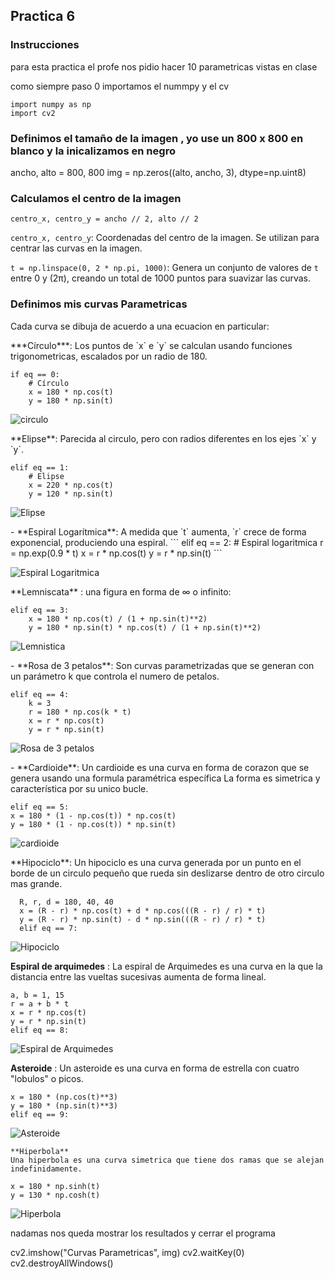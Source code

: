 ## Practica 6 

### Instrucciones 
para esta practica el profe nos pidio hacer 10 parametricas vistas en clase 

como siempre paso 0 importamos el nummpy y el cv 

```
import numpy as np
import cv2
```
### Definimos el  tamaño de la imagen , yo use un 800 x 800 en blanco y la inicalizamos en negro
ancho, alto = 800, 800
img = np.zeros((alto, ancho, 3), dtype=np.uint8)


### Calculamos el centro de la imagen
```
centro_x, centro_y = ancho // 2, alto // 2
```

 `centro_x, centro_y`: Coordenadas del centro de la imagen. Se utilizan para centrar las curvas en la imagen.

 `t = np.linspace(0, 2 * np.pi, 1000)`: Genera un conjunto de valores de `t` entre 0 y (2π), creando un total de 1000 puntos para suavizar las curvas.


### Definimos mis curvas Parametricas

Cada curva se dibuja de acuerdo a una ecuacion en particular:

<p>
***Círculo***: Los puntos de `x` e `y` se calculan usando funciones trigonometricas, escalados por un radio de 180.

```
if eq == 0:
    # Círculo
    x = 180 * np.cos(t)
    y = 180 * np.sin(t)
```
![circulo](https://github.com/ItsCruel/graficacion/blob/main/imagenes%20markdown/circulo.png?raw=true)

</p>

<p>
**Elipse**: Parecida al circulo, pero con radios diferentes en los ejes `x` y `y`.

```
elif eq == 1:
    # Elipse
    x = 220 * np.cos(t)
    y = 120 * np.sin(t)
```
![Elipse](https://github.com/ItsCruel/graficacion/blob/main/imagenes%20markdown/elipse.png?raw=true)
</p>

<p>
- **Espiral Logarítmica**: A medida que `t` aumenta, `r` crece de forma exponencial, produciendo una espiral.
```
elif eq == 2:
    # Espiral logaritmica
    r = np.exp(0.9 * t)
    x = r * np.cos(t)
    y = r * np.sin(t)
```

![Espiral Logaritmica](https://github.com/ItsCruel/graficacion/blob/main/imagenes%20markdown/espiral%20logaritmica.png?raw=true)
</p>

<p>
**Lemniscata** : una figura en forma de ∞ o infinito:
  
  ```
  elif eq == 3:
      x = 180 * np.cos(t) / (1 + np.sin(t)**2)
      y = 180 * np.sin(t) * np.cos(t) / (1 + np.sin(t)**2)
  ```
![Lemnistica](https://github.com/ItsCruel/graficacion/blob/main/imagenes%20markdown/infinito.png?raw=true)

</p>

<p>
- **Rosa de 3 petalos**:
Son curvas parametrizadas que se generan con un parámetro k que controla el numero de petalos. 

  ```
  elif eq == 4:
      k = 3
      r = 180 * np.cos(k * t)
      x = r * np.cos(t)
      y = r * np.sin(t)
  ```

![Rosa de 3 petalos](https://github.com/ItsCruel/graficacion/blob/main/imagenes%20markdown/petalos.png?raw=true)

</p>

<p>
- **Cardioide**:
Un cardioide es  una curva en forma de corazon que se genera usando una formula paramétrica específica La forma es simetrica y característica por su unico bucle.

  ```
  elif eq == 5:
  x = 180 * (1 - np.cos(t)) * np.cos(t)
  y = 180 * (1 - np.cos(t)) * np.sin(t)
  ```
![cardioide](https://github.com/ItsCruel/graficacion/blob/main/imagenes%20markdown/cardioide.png?raw=true)
</p>


<p>
  **Hipociclo**:
  Un hipociclo es una curva generada por un punto en el borde de un circulo pequeño que rueda sin deslizarse dentro de otro circulo mas grande. 

  ```
    R, r, d = 180, 40, 40
    x = (R - r) * np.cos(t) + d * np.cos(((R - r) / r) * t)
    y = (R - r) * np.sin(t) - d * np.sin(((R - r) / r) * t)
    elif eq == 7:
  ```
![Hipociclo](https://github.com/ItsCruel/graficacion/blob/main/imagenes%20markdown/hipociclo.png?raw=true)
 </p>

  **Espiral de arquimedes** :
  La espiral de Arquimedes es una curva en la que la distancia entre las vueltas sucesivas aumenta de forma lineal. 

  ```
  a, b = 1, 15
  r = a + b * t
  x = r * np.cos(t)
  y = r * np.sin(t)
  elif eq == 8:
  ```

 ![Espiral de Arquimedes](https://github.com/ItsCruel/graficacion/blob/main/imagenes%20markdown/espiral.png?raw=true)
 
  **Asteroide** : Un asteroide es una curva en forma de estrella con cuatro "lobulos" o picos.

  ```
  x = 180 * (np.cos(t)**3)
  y = 180 * (np.sin(t)**3)
  elif eq == 9:
  ```
  ![Asteroide](https://github.com/ItsCruel/graficacion/blob/main/imagenes%20markdown/astroide.png?raw=true)

    **Hiperbola**
    Una hiperbola es una curva simetrica que tiene dos ramas que se alejan indefinidamente. 

  ```
  x = 180 * np.sinh(t)
  y = 130 * np.cosh(t)
  ```


![Hiperbola](https://github.com/ItsCruel/graficacion/blob/main/imagenes%20markdown/hiperbolaa.png?raw=true)
  

  
nadamas nos queda mostrar los resultados y cerrar el programa

cv2.imshow("Curvas Parametricas", img)
cv2.waitKey(0)
cv2.destroyAllWindows()